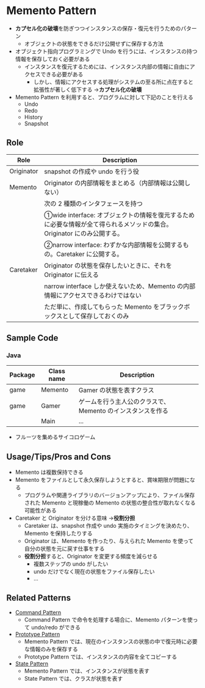 # Memento Pattern

- **カプセル化の破壊**を防ぎつつインスタンスの保存・復元を行うためのパターン
  - オブジェクトの状態をできるだけ公開せずに保存する方法
- オブジェクト指向プログラミングで Undo を行うには、インスタンスの持つ情報を保存しておく必要がある
  - インスタンスを復元するためには、インスタンス内部の情報に自由にアクセスできる必要がある
    - しかし、情報にアクセスする処理がシステムの至る所に点在すると拡張性が著しく低下する →**カプセル化の破壊**
- Memento Pattern を利用すると、プログラムに対して下記のことを行える
  - Undo
  - Redo
  - History
  - Snapshot

## Role

| Role       | Description                                                                                                            |
| ---------- | ---------------------------------------------------------------------------------------------------------------------- |
| Originator | snapshot の作成や undo を行う役                                                                                        |
| Memento    | Originator の内部情報をまとめる（内部情報は公開しない）                                                                |
|            | 次の 2 種類のインタフェースを持つ                                                                                      |
|            | ①wide interface: オブジェクトの情報を復元するために必要な情報が全て得られるメソッドの集合。Originator にのみ公開する。 |
|            | ②narrow interface: わずかな内部情報を公開するもの。Caretaker に公開する。                                              |
| Caretaker  | Originator の状態を保存したいときに、それを Originator に伝える                                                        |
|            | narrow interface しか使えないため、Memento の内部情報にアクセスできるわけではない                                      |
|            | ただ単に、作成してもらった Memento をブラックボックスとして保存しておくのみ                                            |

## Sample Code

### Java

| Package | Class name | Description                                                |
| ------- | ---------- | ---------------------------------------------------------- |
| game    | Memento    | Gamer の状態を表すクラス                                   |
| game    | Gamer      | ゲームを行う主人公のクラスで、Memento のインスタンスを作る |
|         | Main       | ...                                                        |

- フルーツを集めるサイコロゲーム

## Usage/Tips/Pros and Cons

- Memento は複数保持できる
- Memento をファイルとして永久保存しようとすると、賞味期限が問題になる
  - プログラムや関連ライブラリのバージョンアップにより、ファイル保存された Memento と現稼働の Memento の状態の整合性が取れなくなる可能性がある
- Caretaker と Originator を分ける意味 →**役割分担**
  - Caretaker は、snapshot 作成や undo 実施のタイミングを決めたり、Memento を保持したりする
  - Originator は、Memento を作ったり、与えられた Memento を使って自分の状態を元に戻す仕事をする
  - **役割分担**すると、Originator を変更する頻度を減らせる
    - 複数ステップの undo がしたい
    - undo だけでなく現在の状態をファイル保存したい
    - ...

## Related Patterns

- [Command Pattern](../22-command-pattern/)
  - Command Pattern で命令を処理する場合に、Memento パターンを使って undo/redo ができる
- [Prototype Pattern](../06-prototype-pattern/)
  - Memento Pattern では、現在のインスタンスの状態の中で復元時に必要な情報のみを保存する
  - Prototype Pattern では、インスタンスの内容を全てコピーする
- [State Pattern](../19-state-pattern/)
  - Memento Pattern では、インスタンスが状態を表す
  - State Pattern では、クラスが状態を表す
